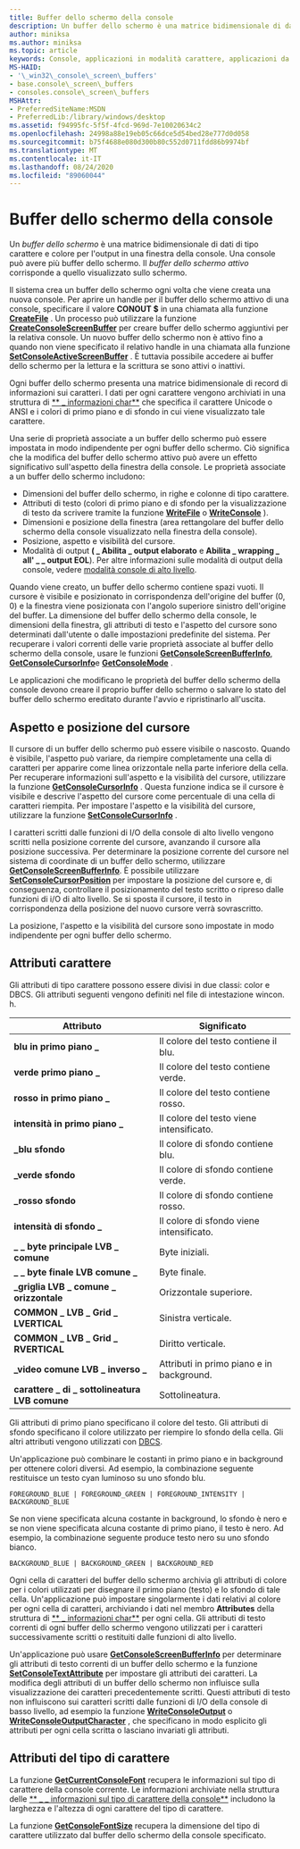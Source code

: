 ```yaml
---
title: Buffer dello schermo della console
description: Un buffer dello schermo è una matrice bidimensionale di dati di tipo carattere e colore per l'output in una finestra della console.
author: miniksa
ms.author: miniksa
ms.topic: article
keywords: Console, applicazioni in modalità carattere, applicazioni da riga di comando, applicazioni Terminal, API console
MS-HAID:
- '\_win32\_console\_screen\_buffers'
- base.console\_screen\_buffers
- consoles.console\_screen\_buffers
MSHAttr:
- PreferredSiteName:MSDN
- PreferredLib:/library/windows/desktop
ms.assetid: f94995fc-5f5f-4fcd-969d-7e10020634c2
ms.openlocfilehash: 24998a88e19eb05c66dce5d54bed28e777d0d058
ms.sourcegitcommit: b75f4688e080d300b80c552d0711fdd86b9974bf
ms.translationtype: MT
ms.contentlocale: it-IT
ms.lasthandoff: 08/24/2020
ms.locfileid: "89060044"
---
```

# <a name="console-screen-buffers"></a>Buffer dello schermo della console


Un *buffer dello schermo* è una matrice bidimensionale di dati di tipo carattere e colore per l'output in una finestra della console. Una console può avere più buffer dello schermo. Il *buffer dello schermo attivo* corrisponde a quello visualizzato sullo schermo.

Il sistema crea un buffer dello schermo ogni volta che viene creata una nuova console. Per aprire un handle per il buffer dello schermo attivo di una console, specificare il valore **CONOUT $** in una chiamata alla funzione [**CreateFile**](https://msdn.microsoft.com/library/windows/desktop/aa363858) . Un processo può utilizzare la funzione [**CreateConsoleScreenBuffer**](createconsolescreenbuffer.md) per creare buffer dello schermo aggiuntivi per la relativa console. Un nuovo buffer dello schermo non è attivo fino a quando non viene specificato il relativo handle in una chiamata alla funzione [**SetConsoleActiveScreenBuffer**](setconsoleactivescreenbuffer.md) . È tuttavia possibile accedere ai buffer dello schermo per la lettura e la scrittura se sono attivi o inattivi.

Ogni buffer dello schermo presenta una matrice bidimensionale di record di informazioni sui caratteri. I dati per ogni carattere vengono archiviati in una struttura di [** \_ informazioni char**](char-info-str.md) che specifica il carattere Unicode o ANSI e i colori di primo piano e di sfondo in cui viene visualizzato tale carattere.

Una serie di proprietà associate a un buffer dello schermo può essere impostata in modo indipendente per ogni buffer dello schermo. Ciò significa che la modifica del buffer dello schermo attivo può avere un effetto significativo sull'aspetto della finestra della console. Le proprietà associate a un buffer dello schermo includono:

- Dimensioni del buffer dello schermo, in righe e colonne di tipo carattere.
- Attributi di testo (colori di primo piano e di sfondo per la visualizzazione di testo da scrivere tramite la funzione [**WriteFile**](https://msdn.microsoft.com/library/windows/desktop/aa365747) o [**WriteConsole**](writeconsole.md) ).
- Dimensioni e posizione della finestra (area rettangolare del buffer dello schermo della console visualizzato nella finestra della console).
- Posizione, aspetto e visibilità del cursore.
- Modalità di output **( \_ Abilita \_ output elaborato** e **Abilita \_ wrapping \_ all' \_ \_ output EOL**). Per altre informazioni sulle modalità di output della console, vedere [modalità console di alto livello](high-level-console-modes.md).

Quando viene creato, un buffer dello schermo contiene spazi vuoti. Il cursore è visibile e posizionato in corrispondenza dell'origine del buffer (0, 0) e la finestra viene posizionata con l'angolo superiore sinistro dell'origine del buffer. La dimensione del buffer dello schermo della console, le dimensioni della finestra, gli attributi di testo e l'aspetto del cursore sono determinati dall'utente o dalle impostazioni predefinite del sistema. Per recuperare i valori correnti delle varie proprietà associate al buffer dello schermo della console, usare le funzioni [**GetConsoleScreenBufferInfo**](getconsolescreenbufferinfo.md), [**GetConsoleCursorInfo**](getconsolecursorinfo.md)e [**GetConsoleMode**](getconsolemode.md) .

Le applicazioni che modificano le proprietà del buffer dello schermo della console devono creare il proprio buffer dello schermo o salvare lo stato del buffer dello schermo ereditato durante l'avvio e ripristinarlo all'uscita.

## <a name="span-id_win32_cursor_appearance_and_positionspanspan-id_win32_cursor_appearance_and_positionspancursor-appearance-and-position"></a><span id="_win32_cursor_appearance_and_position"></span><span id="_WIN32_CURSOR_APPEARANCE_AND_POSITION"></span>Aspetto e posizione del cursore


Il cursore di un buffer dello schermo può essere visibile o nascosto. Quando è visibile, l'aspetto può variare, da riempire completamente una cella di caratteri per apparire come linea orizzontale nella parte inferiore della cella. Per recuperare informazioni sull'aspetto e la visibilità del cursore, utilizzare la funzione [**GetConsoleCursorInfo**](getconsolecursorinfo.md) . Questa funzione indica se il cursore è visibile e descrive l'aspetto del cursore come percentuale di una cella di caratteri riempita. Per impostare l'aspetto e la visibilità del cursore, utilizzare la funzione [**SetConsoleCursorInfo**](setconsolecursorinfo.md) .

I caratteri scritti dalle funzioni di I/O della console di alto livello vengono scritti nella posizione corrente del cursore, avanzando il cursore alla posizione successiva. Per determinare la posizione corrente del cursore nel sistema di coordinate di un buffer dello schermo, utilizzare [**GetConsoleScreenBufferInfo**](getconsolescreenbufferinfo.md). È possibile utilizzare [**SetConsoleCursorPosition**](setconsolecursorposition.md) per impostare la posizione del cursore e, di conseguenza, controllare il posizionamento del testo scritto o ripreso dalle funzioni di i/O di alto livello. Se si sposta il cursore, il testo in corrispondenza della posizione del nuovo cursore verrà sovrascritto.

La posizione, l'aspetto e la visibilità del cursore sono impostate in modo indipendente per ogni buffer dello schermo.

## <a name="span-id_win32_character_attributesspanspan-id_win32_character_attributesspancharacter-attributes"></a><span id="_win32_character_attributes"></span><span id="_WIN32_CHARACTER_ATTRIBUTES"></span>Attributi carattere


Gli attributi di tipo carattere possono essere divisi in due classi: color e DBCS. Gli attributi seguenti vengono definiti nel file di intestazione wincon. h.


| Attributo                         | Significato                                       |
|-----------------------------------|-----------------------------------------------|
| **blu in primo piano \_**              | Il colore del testo contiene il blu.                     |
| **verde primo piano \_**             | Il colore del testo contiene verde.                    |
| **rosso in primo piano \_**               | Il colore del testo contiene rosso.                      |
| **intensità in primo piano \_**         | Il colore del testo viene intensificato.                    |
| **\_blu sfondo**              | Il colore di sfondo contiene blu.               |
| **\_verde sfondo**             | Il colore di sfondo contiene verde.              |
| **\_rosso sfondo**               | Il colore di sfondo contiene rosso.                |
| **intensità di sfondo \_**         | Il colore di sfondo viene intensificato.              |
| **\_ \_ byte principale LVB \_ comune**    | Byte iniziali.                                 |
| **\_ \_ byte finale LVB comune \_**   | Byte finale.                                |
| **\_griglia LVB \_ comune \_ orizzontale** | Orizzontale superiore.                               |
| **COMMON \_ LVB \_ Grid \_ LVERTICAL**  | Sinistra verticale.                                |
| **COMMON \_ LVB \_ Grid \_ RVERTICAL**  | Diritto verticale.                               |
| **\_video comune LVB \_ inverso \_**   | Attributi in primo piano e in background. |
| **carattere \_ di \_ sottolineatura LVB comune**       | Sottolineatura.                                   |


Gli attributi di primo piano specificano il colore del testo. Gli attributi di sfondo specificano il colore utilizzato per riempire lo sfondo della cella. Gli altri attributi vengono utilizzati con [DBCS](https://msdn.microsoft.com/library/windows/desktop/dd317794).

Un'applicazione può combinare le costanti in primo piano e in background per ottenere colori diversi. Ad esempio, la combinazione seguente restituisce un testo cyan luminoso su uno sfondo blu.

`FOREGROUND_BLUE | FOREGROUND_GREEN | FOREGROUND_INTENSITY | BACKGROUND_BLUE`

Se non viene specificata alcuna costante in background, lo sfondo è nero e se non viene specificata alcuna costante di primo piano, il testo è nero. Ad esempio, la combinazione seguente produce testo nero su uno sfondo bianco.

`BACKGROUND_BLUE | BACKGROUND_GREEN | BACKGROUND_RED`

Ogni cella di caratteri del buffer dello schermo archivia gli attributi di colore per i colori utilizzati per disegnare il primo piano (testo) e lo sfondo di tale cella. Un'applicazione può impostare singolarmente i dati relativi al colore per ogni cella di caratteri, archiviando i dati nel membro **Attributes** della struttura di [** \_ informazioni char**](char-info-str.md) per ogni cella. Gli attributi di testo correnti di ogni buffer dello schermo vengono utilizzati per i caratteri successivamente scritti o restituiti dalle funzioni di alto livello.

Un'applicazione può usare [**GetConsoleScreenBufferInfo**](getconsolescreenbufferinfo.md) per determinare gli attributi di testo correnti di un buffer dello schermo e la funzione [**SetConsoleTextAttribute**](setconsoletextattribute.md) per impostare gli attributi dei caratteri. La modifica degli attributi di un buffer dello schermo non influisce sulla visualizzazione dei caratteri precedentemente scritti. Questi attributi di testo non influiscono sui caratteri scritti dalle funzioni di I/O della console di basso livello, ad esempio la funzione [**WriteConsoleOutput**](writeconsoleoutput.md) o [**WriteConsoleOutputCharacter**](writeconsoleoutputcharacter.md) , che specificano in modo esplicito gli attributi per ogni cella scritta o lasciano invariati gli attributi.

## <a name="span-id_win32_font_attributesspanspan-id_win32_font_attributesspanfont-attributes"></a><span id="_win32_font_attributes"></span><span id="_WIN32_FONT_ATTRIBUTES"></span>Attributi del tipo di carattere


La funzione [**GetCurrentConsoleFont**](getcurrentconsolefont.md) recupera le informazioni sul tipo di carattere della console corrente. Le informazioni archiviate nella struttura delle [** \_ \_ informazioni sul tipo di carattere della console**](console-font-info-str.md) includono la larghezza e l'altezza di ogni carattere del tipo di carattere.

La funzione [**GetConsoleFontSize**](getconsolefontsize.md) recupera la dimensione del tipo di carattere utilizzato dal buffer dello schermo della console specificato.








